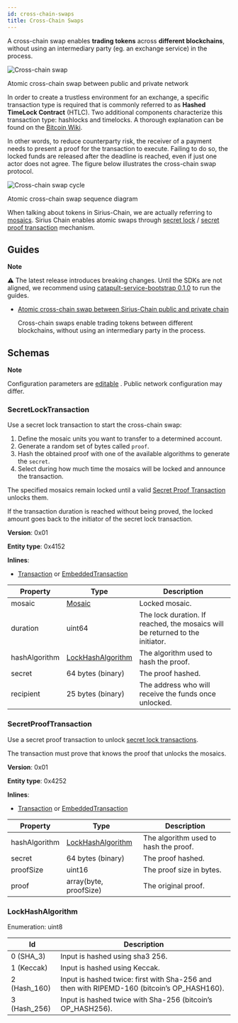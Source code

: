 ```yaml
---
id: cross-chain-swaps
title: Cross-Chain Swaps
---
```

A cross-chain swap enables **trading tokens** across **different blockchains**, without using an intermediary party (eg. an exchange service) in the process.

![Cross-chain swap](/img/cross-chain-swap.png "Cross-chain swap")

<p class=caption>Atomic cross-chain swap between public and private network</p>

In order to create a trustless environment for an exchange, a specific transaction type is required that is commonly referred to as **Hashed TimeLock Contract** (HTLC). Two additional components characterize this transaction type: hashlocks and timelocks. A thorough explanation can be found on the [Bitcoin Wiki](https://en.bitcoin.it/wiki/Hashed_Timelock_Contracts).

In other words, to reduce counterparty risk, the receiver of a payment needs to present a proof for the transaction to execute. Failing to do so, the locked funds are released after the deadline is reached, even if just one actor does not agree. The figure below illustrates the cross-chain swap protocol.

![Cross-chain swap cycle](/img/cross-chain-swap-cycle.png "Cross-chain swap cycle")

<p class=caption>Atomic cross-chain swap sequence diagram</p>

When talking about tokens in Sirius-Chain, we are actually referring to [mosaics](./mosaic.md). Sirius Chain enables atomic swaps through [secret lock](#secretlocktransaction) / [secret proof transaction](#secretprooftransaction) mechanism.

## Guides

<div class=info>

**Note**

⚠ The latest release introduces breaking changes. Until the SDKs are not aligned, we recommend using [catapult-service-bootstrap 0.1.0](../getting-started/setting-up-workstation.md) to run the guides.

</div>

- [Atomic cross-chain swap between Sirius-Chain public and private chain](../guides/cross-chain-swaps/atomic-cross-chain-swap-between-sirius-chain-public-and-private-chain.md)

    Cross-chain swaps enable trading tokens between different blockchains, without using an intermediary party in the process.

## Schemas

<div class=info>

**Note**

Configuration parameters are [editable](https://github.com/proximax-storage/catapult-server/blob/master/resources/config-network.properties) . Public network configuration may differ.

</div>

### SecretLockTransaction

Use a secret lock transaction to start the cross-chain swap:

1. Define the mosaic units you want to transfer to a determined account.
2. Generate a random set of bytes called `proof`.
3. Hash the obtained proof with one of the available algorithms to generate the `secret`.
4. Select during how much time the mosaics will be locked and announce the transaction.

The specified mosaics remain locked until a valid [Secret Proof Transaction](#secretprooftransaction) unlocks them.

If the transaction duration is reached without being proved, the locked amount goes back to the initiator of the secret lock transaction.

**Version**: 0x01

**Entity type**: 0x4152

**Inlines**:

- [Transaction](../protocol/transaction.md#transaction) or [EmbeddedTransaction](../protocol/transaction.md#embeddedtransaction)

**Property** |	**Type** |	**Description**
-------------|-----------|--------------------
mosaic |	[Mosaic](./mosaic.md#mosaic) |	Locked mosaic.
duration |	uint64 |	The lock duration. If reached, the mosaics will be returned to the initiator.
hashAlgorithm |	[LockHashAlgorithm](#lockhashalgorithm) |	The algorithm used to hash the proof.
secret |	64 bytes (binary) |	The proof hashed.
recipient |	25 bytes (binary) |	The address who will receive the funds once unlocked.

### SecretProofTransaction

Use a secret proof transaction to unlock [secret lock transactions](#secretlocktransaction).

The transaction must prove that knows the proof that unlocks the mosaics.

**Version**: 0x01

**Entity type**: 0x4252

**Inlines**:

- [Transaction](../protocol/transaction.md#transaction) or [EmbeddedTransaction](../protocol/transaction.md#embeddedtransaction)

**Property** |	**Type** |	**Description**
-------------|-----------|--------------------
hashAlgorithm |	[LockHashAlgorithm](#lockhashalgorithm) |	The algorithm used to hash the proof.
secret |	64 bytes (binary) |	The proof hashed.
proofSize |	uint16 |	The proof size in bytes.
proof |	array(byte, proofSize) |	The original proof.

### LockHashAlgorithm

Enumeration: uint8

**Id** | **Description**
------|----------------------
0 (SHA_3) |	Input is hashed using sha3 256.
1 (Keccak) | Input is hashed using Keccak.
2 (Hash_160) | Input is hashed twice: first with Sha-256 and then with RIPEMD-160 (bitcoin’s OP_HASH160).
3 (Hash_256) |	Input is hashed twice with Sha-256 (bitcoin’s OP_HASH256).